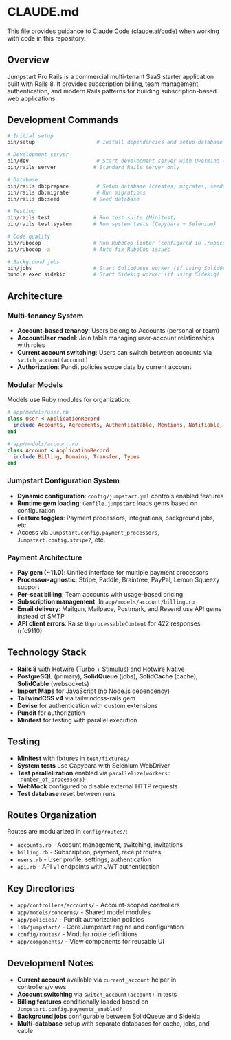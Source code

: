 # CLAUDE.md

This file provides guidance to Claude Code (claude.ai/code) when working with code in this repository.

## Overview

Jumpstart Pro Rails is a commercial multi-tenant SaaS starter application built with Rails 8. It provides subscription billing, team management, authentication, and modern Rails patterns for building subscription-based web applications.

## Development Commands

```bash
# Initial setup
bin/setup                    # Install dependencies and setup database

# Development server
bin/dev                      # Start development server with Overmind (includes Rails server, asset watching)
bin/rails server            # Standard Rails server only

# Database
bin/rails db:prepare         # Setup database (creates, migrates, seeds)
bin/rails db:migrate         # Run migrations
bin/rails db:seed           # Seed database

# Testing
bin/rails test              # Run test suite (Minitest)
bin/rails test:system       # Run system tests (Capybara + Selenium)

# Code quality
bin/rubocop                 # Run RuboCop linter (configured in .rubocop.yml)
bin/rubocop -a              # Auto-fix RuboCop issues

# Background jobs
bin/jobs                    # Start SolidQueue worker (if using SolidQueue)
bundle exec sidekiq         # Start Sidekiq worker (if using Sidekiq)
```

## Architecture

### Multi-tenancy System
- **Account-based tenancy**: Users belong to Accounts (personal or team)
- **AccountUser model**: Join table managing user-account relationships with roles
- **Current account switching**: Users can switch between accounts via `switch_account(account)`
- **Authorization**: Pundit policies scope data by current account

### Modular Models
Models use Ruby modules for organization:
```ruby
# app/models/user.rb
class User < ApplicationRecord
  include Accounts, Agreements, Authenticatable, Mentions, Notifiable, Searchable, Theme
end

# app/models/account.rb  
class Account < ApplicationRecord
  include Billing, Domains, Transfer, Types
end
```

### Jumpstart Configuration System
- **Dynamic configuration**: `config/jumpstart.yml` controls enabled features
- **Runtime gem loading**: `Gemfile.jumpstart` loads gems based on configuration
- **Feature toggles**: Payment processors, integrations, background jobs, etc.
- Access via `Jumpstart.config.payment_processors`, `Jumpstart.config.stripe?`, etc.

### Payment Architecture
- **Pay gem (~11.0)**: Unified interface for multiple payment processors
- **Processor-agnostic**: Stripe, Paddle, Braintree, PayPal, Lemon Squeezy support
- **Per-seat billing**: Team accounts with usage-based pricing
- **Subscription management**: In `app/models/account/billing.rb`
- **Email delivery**: Mailgun, Mailpace, Postmark, and Resend use API gems instead of SMTP
- **API client errors**: Raise `UnprocessableContent` for 422 responses (rfc9110)

## Technology Stack

- **Rails 8** with Hotwire (Turbo + Stimulus) and Hotwire Native
- **PostgreSQL** (primary), **SolidQueue** (jobs), **SolidCache** (cache), **SolidCable** (websockets)
- **Import Maps** for JavaScript (no Node.js dependency)
- **TailwindCSS v4** via tailwindcss-rails gem
- **Devise** for authentication with custom extensions
- **Pundit** for authorization
- **Minitest** for testing with parallel execution

## Testing

- **Minitest** with fixtures in `test/fixtures/`
- **System tests** use Capybara with Selenium WebDriver
- **Test parallelization** enabled via `parallelize(workers: :number_of_processors)`
- **WebMock** configured to disable external HTTP requests
- **Test database** reset between runs

## Routes Organization

Routes are modularized in `config/routes/`:
- `accounts.rb` - Account management, switching, invitations
- `billing.rb` - Subscription, payment, receipt routes
- `users.rb` - User profile, settings, authentication
- `api.rb` - API v1 endpoints with JWT authentication

## Key Directories

- `app/controllers/accounts/` - Account-scoped controllers
- `app/models/concerns/` - Shared model modules
- `app/policies/` - Pundit authorization policies
- `lib/jumpstart/` - Core Jumpstart engine and configuration
- `config/routes/` - Modular route definitions
- `app/components/` - View components for reusable UI

## Development Notes

- **Current account** available via `current_account` helper in controllers/views
- **Account switching** via `switch_account(account)` in tests
- **Billing features** conditionally loaded based on `Jumpstart.config.payments_enabled?`
- **Background jobs** configurable between SolidQueue and Sidekiq
- **Multi-database** setup with separate databases for cache, jobs, and cable
